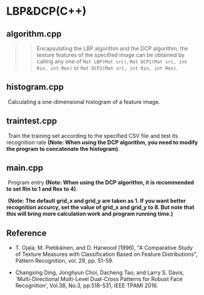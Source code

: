 # LBP&DCP(C++)

## algorithm.cpp

>> Encapsulating the LBP algorithm and the DCP algorithm, the texture features of the specified image can be obtained by calling any one of  `Mat LBP(Mat src)`, `Mat DCP1(Mat src, int Rin, int Rex)` or `Mat DCP2(Mat src, int Rin, int Rex)`.

## histogram.cpp

​    Calculating a one-dimensional histogram of a feature image.

## traintest.cpp

​    Train the training set according to the specified CSV file and test its recognition rate **(Note: When using the DCP algorithm, you need to modify the program to concatenate the histogram)**.

## main.cpp

​    Program entry **(Note: When using the DCP algorithm, it is recommended to set Rin to 1 and Rex to 4)**.

​    **(Note: The default grid_x and grid_y are taken as 1. If you want better recognition accurcy, set the value of grid_x and grid_y to 8. But note that this will bring more calculation work and program running time.)**

## Reference

* T. Ojala, M. Pietikäinen, and D. Harwood (1996), "A Comparative Study of Texture Measures with Classification Based on Feature Distributions", Pattern Recognition, vol. 29, pp. 51-59.

* Changxing Ding, Jonghyun Choi, Dacheng Tao, and Larry S. Davis, `Multi-Directional Multi-Level Dual-Cross Patterns for Robust Face Recognition', Vol.38, No.3, pp.518-531, IEEE TPAMI 2016.
